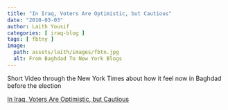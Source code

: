 ```yaml
---
title: "In Iraq, Voters Are Optimistic, but Cautious"
date: "2010-03-03"
author: Laith Yousif
categories: [ iraq-blog ]
tags: [ fbtny ]
image:
  path: assets/laith/images/fbtn.jpg
  alt: From Baghdad To New York Blogs
---
```


Short Video through the New York Times about how it feel now in Baghdad before the election  

  
[In Iraq, Voters Are Optimistic, but Cautious](https://atwar.blogs.nytimes.com/2010/03/03/in-iraq-voters-are-optimistic-but-cautious/)
